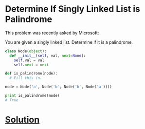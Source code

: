 # Determine If Singly Linked List is Palindrome

This problem was recently asked by Microsoft:

You are given a singly linked list. Determine if it is a palindrome.

```python
class Node(object):
  def __init__(self, val, next=None):
    self.val = val
    self.next = next

def is_palindrome(node):
  # Fill this in.

node = Node('a', Node('b', Node('b', Node('a'))))

print is_palindrome(node)
# True
```

# [Solution](solution.md)